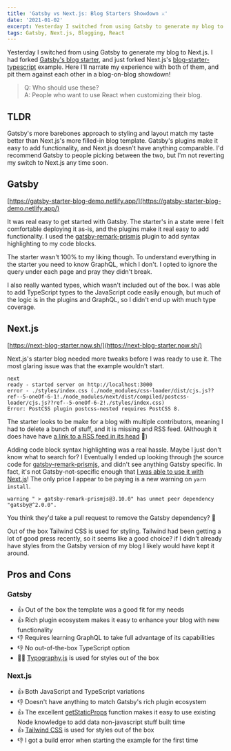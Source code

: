 ```yaml
---
title: 'Gatsby vs Next.js: Blog Starters Showdown ⚔️'
date: '2021-01-02'
excerpt: Yesterday I switched from using Gatsby to generate my blog to Next.js. ... Here I'll narrate my experience with both of them, and pit them against each other in a blog-on-blog showdown!
tags: Gatsby, Next.js, Blogging, React
---
```


Yesterday I switched from using Gatsby to generate my blog to Next.js. I had forked [Gatsby's blog starter](https://github.com/gatsbyjs/gatsby-starter-blog), and just forked Next.js's [blog-starter-typescript](https://github.com/vercel/next.js/tree/canary/examples/blog-starter-typescript) example. Here I'll narrate my experience with both of them, and pit them against each other in a blog-on-blog showdown!

> Q: Who should use these?
> <br/>
> A: People who want to use React when customizing their blog.

## TLDR

Gatsby's more barebones approach to styling and layout match my taste better than Next.js's more filled-in blog template. Gatsby's plugins make it easy to add functionality, and Next.js doesn't have anything comparable. I'd recommend Gatsby to people picking between the two, but I'm not reverting my switch to Next.js any time soon.

## Gatsby

[https://gatsby-starter-blog-demo.netlify.app/](https://gatsby-starter-blog-demo.netlify.app/)

It was real easy to get started with Gatsby. The starter's in a state were I felt comfortable deploying it as-is, and the plugins make it real easy to add functionality. I used the [gatsby-remark-prismjs](https://www.gatsbyjs.com/plugins/gatsby-remark-prismjs/?=prismjs) plugin to add syntax highlighting to my code blocks.

The starter wasn't 100% to my liking though. To understand everything in the starter you need to know GraphQL, which I don't. I opted to ignore the query under each page and pray they didn't break.

I also really wanted types, which wasn't included out of the box. I was able to add TypeScript types to the JavaScript code easily enough, but much of the logic is in the plugins and GraphQL, so I didn't end up with much type coverage.

## Next.js

[https://next-blog-starter.now.sh/](https://next-blog-starter.now.sh/)

Next.js's starter blog needed more tweaks before I was ready to use it. The most glaring issue was that the example wouldn't start.

```
next
ready - started server on http://localhost:3000
error - ./styles/index.css (./node_modules/css-loader/dist/cjs.js??ref--5-oneOf-6-1!./node_modules/next/dist/compiled/postcss-loader/cjs.js??ref--5-oneOf-6-2!./styles/index.css)
Error: PostCSS plugin postcss-nested requires PostCSS 8.
```

The starter looks to be make for a blog with multiple contributors, meaning I had to delete a bunch of stuff, and it is missing and RSS feed. (Although it does have have [a link to a RSS feed in its head](https://github.com/vercel/next.js/blob/85bd4a9ccba6def894f01df3fa9ef2f4e2e05d99/examples/blog-starter-typescript/components/meta.tsx#L34) 🤔)

Adding code block syntax highlighting was a real hassle. Maybe I just don't know what to search for? I Eventually I ended up looking through [t](https://github.com/gatsbyjs/gatsby/tree/master/packages/gatsby-remark-prismjs)he source code for [gatsby-remark-prismjs](https://www.gatsbyjs.com/plugins/gatsby-remark-prismjs/?=prismjs), and didn't see anything Gatsby specific. In fact, it's not Gatsby-not-specific enough that [I was able to use it with Next.js](https://github.com/maxburs/blog/blob/ae76c5e772325c513db474e93ef78251377a0825/lib/markdownToHtml.ts)! The only price I appear to be paying is a new warning on `yarn install`.

```
warning " > gatsby-remark-prismjs@3.10.0" has unmet peer dependency "gatsby@^2.0.0".
```

You think they'd take a pull request to remove the Gatsby dependency? 🤔

Out of the box Tailwind CSS is used for styling. Tailwind had been getting a lot of good press recently, so it seems like a good choice? if I didn't already have styles from the Gatsby version of my blog I likely would have kept it around.

## Pros and Cons

### Gatsby

- 👍 Out of the box the template was a good fit for my needs
- 👍 Rich plugin ecosystem makes it easy to enhance your blog with new functionality
- 👎 Requires learning GraphQL to take full advantage of its capabilities
- 👎 No out-of-the-box TypeScript option
- 🤷‍♂️ [Typography.js](https://github.com/kyleamathews/typography.js/) is used for styles out of the box

### Next.js

- 👍 Both JavaScript and TypeScript variations
- 👎 Doesn't have anything to match Gatsby's rich plugin ecosystem
- 👍 The excellent [getStaticProps](https://nextjs.org/docs/basic-features/data-fetching#getstaticprops-static-generation) function makes it easy to use existing Node knowledge to add data non-javascript stuff built time
- 👍 [Tailwind CSS](https://www.tailwindapp.com/) is used for styles out of the box
- 👎 I got a build error when starting the example for the first time
